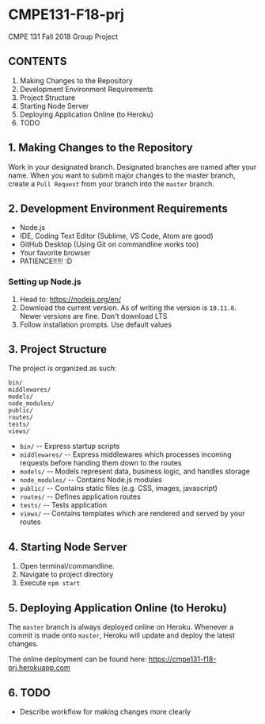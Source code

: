 # CMPE131-F18-prj
CMPE 131 Fall 2018 Group Project

## CONTENTS
1. Making Changes to the Repository
2. Development Environment Requirements
3. Project Structure
4. Starting Node Server
5. Deploying Application Online (to Heroku)
6. TODO

## 1. Making Changes to the Repository
Work in your designated branch. Designated branches are named after your name. When you want to submit major changes to the master branch, create a `Pull Request` from your branch into the `master` branch.

## 2. Development Environment Requirements
- Node.js
- IDE, Coding Text Editor (Sublime, VS Code, Atom are good)
- GitHub Desktop (Using Git on commandline works too)
- Your favorite browser
- PATIENCE!!!!! :D

### Setting up Node.js
1. Head to: https://nodejs.org/en/
2. Download the current version. As of writing the version is `10.11.0`. Newer versions are fine. Don't download LTS
3. Follow installation prompts. Use default values

## 3. Project Structure
The project is organized as such:

```
bin/
middlewares/
models/
node_modules/
public/
routes/
tests/
views/
```
- `bin/` -- Express startup scripts
- `middlewares/` -- Express middlewares which processes incoming requests before handing them down to the routes
- `models/` -- Models represent data, business logic, and handles storage
- `node_modules/` -- Contains Node.js modules
- `public/` -- Contains static files (e.g. CSS, images, javascript)
- `routes/` -- Defines application routes 
- `tests/` -- Tests application
- `views/` -- Contains templates which are rendered and served by your routes

## 4. Starting Node Server
1. Open terminal/commandline.
2. Navigate to project directory
3. Execute `npm start`

## 5. Deploying Application Online (to Heroku)
The `master` branch is always deployed online on Heroku. Whenever a commit is made onto `master`, Heroku will update and deploy the latest changes.

The online deployment can be found here: https://cmpe131-f18-prj.herokuapp.com

## 6. TODO
- Describe workflow for making changes more clearly
